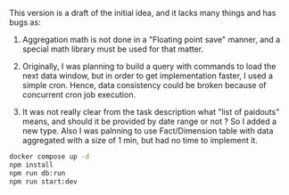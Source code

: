 This version is a draft of the initial idea, and it lacks many things and has bugs as:
1. Aggregation math is not done in a "Floating point save" manner, and a special math library must be used for that matter.
2. Originally, I was planning to build a query with commands to load the next data window, but in order to get implementation faster,
   I used a simple cron. Hence, data consistency could be broken because of concurrent cron job execution.

3. It was not really clear from the task description what "list of paidouts" means, and should it be provided by date range or not ?
   So I added a new type. Also I was palnning to use Fact/Dimension table with data aggregated with a size of 1 min, but had no time to implement it. 


```bash
docker compose up -d
npm install
npm run db:run
npm run start:dev
```